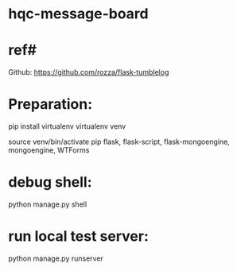 # hqc-message-board
# ref#
  Github: <https://github.com/rozza/flask-tumblelog>

# Preparation: #

  pip install virtualenv
  virtualenv venv

  source venv/bin/activate
  pip flask, flask-script, flask-mongoengine, mongoengine, WTForms

# debug shell: #

  python manage.py shell

# run local test server: #

  python manage.py runserver
  
